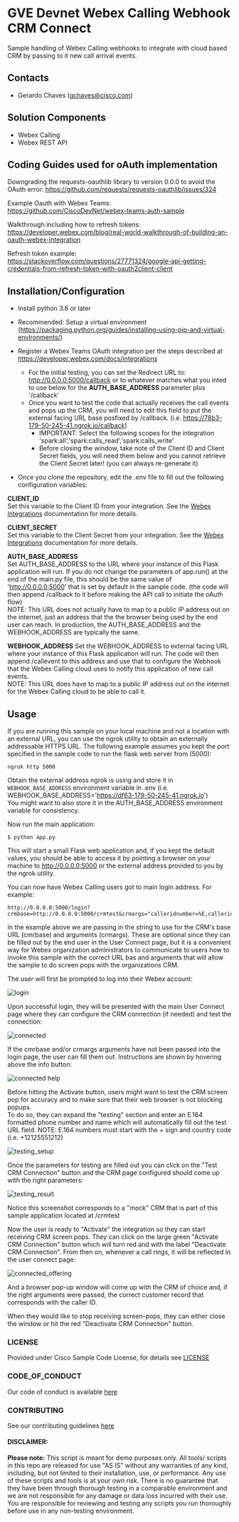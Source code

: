 # GVE Devnet Webex Calling Webhook CRM Connect  

Sample handling of Webex Calling webhooks to integrate with cloud based CRM by passing to it new call arrival events. 


## Contacts

* Gerardo Chaves (gchaves@cisco.com)

## Solution Components
*  Webex Calling
*  Webex REST API


## Coding Guides used for oAuth implementation
 
Downgrading the requests-oauthlib library to version 0.0.0 to avoid the OAuth error:
https://github.com/requests/requests-oauthlib/issues/324

Example Oauth with Webex Teams:
https://github.com/CiscoDevNet/webex-teams-auth-sample

Walkthrough including how to refresh tokens:
https://developer.webex.com/blog/real-world-walkthrough-of-building-an-oauth-webex-integration

Refresh token example:
https://stackoverflow.com/questions/27771324/google-api-getting-credentials-from-refresh-token-with-oauth2client-client

## Installation/Configuration


- Install python 3.6 or later   

- Recommended: Setup a virtual environment (https://packaging.python.org/guides/installing-using-pip-and-virtual-environments/)  

- Register a Webex Teams OAuth integration per the steps described at https://developer.webex.com/docs/integrations  
  - For the initial testing, you can set the Redirect URL to: http://0.0.0.0:5000/callback or to whatever matches what you inted to use below for the **AUTH_BASE_ADDRESS** parameter  plus '/callback'  
  - Once you want to test the code that actually receives the call events and pops up the CRM, you will need to edit this field to put the external
  facing URL base posfixed by /callback. (i.e. https://78b3-179-50-245-41.ngrok.io/callback)  
    - IMPORTANT: Select the following scopes for the integration 'spark:all','spark:calls_read','spark:calls_write'  
    - Before closing the window, take note of the Client ID and Client Secret fields, you will need them below and you cannot retrieve the Client Secret later! (you can always re-generate it)  

- Once you clone the repository, edit the .env file to fill out the following configuration variables:  

**CLIENT_ID**     
Set this variable to the Client ID from your integration. See the [Webex Integrations](https://developer.webex.com/docs/integrations) documentation for more details.  
  
**CLIENT_SECRET**  
Set this variable to the Client Secret from your integration. See the [Webex Integrations](https://developer.webex.com/docs/integrations)  documentation for more details.  
   
**AUTH_BASE_ADDRESS**  
Set AUTH_BASE_ADDRESS to the URL where your instance of this Flask application will run. If you do not change the parameters 
of app.run() at the end of the main.py file, this should be the same value of 'http://0.0.0.0:5000' that is set by default 
in the sample code. (the code will then append /callback to it before making the API call to initiate the oAuth flow)   
NOTE: This URL does not actually have to map to a public IP address out on the internet, just an address that the 
the browser being used by the end user can reach. In production, the AUTH_BASE_ADDRESS and the WEBHOOK_ADDRESS are typically the same.  
  
**WEBHOOK_ADDRESS**
Set the WEBHOOK_ADDRESS to external facing URL where your instance of this Flask application will run. The code will then append /callevent to this
 address and use that to configure the Webhook that the Webex Calling cloud uses to notify this application of new call events.  
NOTE: This URL does have to map to a public IP address out on the internet for the Webex Calling cloud to be able to call it.   


## Usage

If you are running this sample on your local machine and not a location with an external URL, you can use the ngrok utility to 
obtain an externally addressable HTTPS URL. The following example assumes you kept the port specified in the sample code to run 
the flask web server from (5000):

`ngrok http 5000`

Obtain the external address ngrok is using and store it in `WEBHOOK_BASE_ADDRESS` environment variable in .env (i.e.  WEBHOOK_BASE_ADDRESS='https://df63-179-50-245-41.ngrok.io')   
You might want to also store it in the AUTH_BASE_ADDRESS environment variable for consistency. 

Now run the main application:  
 
    $ python app.py  

This will start a small Flask web application and, if you kept the default values, you should be able to access it by pointing a browser on your machine to
http://0.0.0.0:5000  or the external address provided to you by the ngrok utility.

You can now have Webex Calling users got to main login address. For example: 

```
http://0.0.0.0:5000/login?crmbase=http://0.0.0.0:5000/crmtest&crmargs="calleridnumber=%E,calleridname=%N"
```


In the example above we are passing in the string to use for the CRM's base URL (cmrbase) and arguments (crmargs). These are optional 
since they can be filled out by the end user in the User Connect page, but it is a convenient way for Webex organization administrators to 
communicate to users how to invoke this sample with the correct URL bas and arguments that will allow the sample to do screen pops with the organizations 
CRM. 
  
The user will first be prompted to log into their Webex account:  


![login](./IMAGES/initial_login.png)


Upon successful login, they will be presented with the main User Connect page where they can configure the CRM connection (if needed) and test the connection:  


![connected](./IMAGES/connected_initial.png)  
  
If the cmrbase and/or crmargs arguments have not been passed into the login page, the user can fill them out. Instructions are shown by hovering 
above the info button:  

![connected help](./IMAGES/connected_config_help_text.png)   

Before hitting the Activate button, users might want to test the CRM screen pop for accuracy and to make sure that their web browser is not blocking popups.   
To do so, they can expand the "testing" section and enter an E.164 formatted phone number and name which will automatically fill out the 
test URL field. NOTE: E.164 numbers must start with the + sign and country code (i.e. +12125551212)  
  
![testing_setup](./IMAGES/connected_test_setup.png)  

Once the parameters for testing are filled out you can click on the "Test CRM Connection" button and the CRM page configured should come up with the right parameters:  

![testing_result](./IMAGES/test_result.png)   

Notice this screenshot corresponds to a "mock" CRM that is part of this sample application located at /crmtest  

Now the user is ready to "Activate" the integration so they can start receiving CRM screen pops. They can click on the large green "Activate CRM Connection" button which 
will turn red and with the label "Deactivate CRM Connection". From then on, whenever a call rings, it will be reflected in the user connect page:  

![connected_offering](./IMAGES/connected_offering.png)  

And a browser pop-up window will come up with the CRM of choice and, if the right arguments were passed, the correct customer record that corresponds 
with the caller ID.   

When they would like to stop receiving screen-pops, they can either close the window or hit the red "Deactivate CRM Connection" button.  



### LICENSE

Provided under Cisco Sample Code License, for details see [LICENSE](LICENSE.md)

### CODE_OF_CONDUCT

Our code of conduct is available [here](CODE_OF_CONDUCT.md)

### CONTRIBUTING

See our contributing guidelines [here](CONTRIBUTING.md)

#### DISCLAIMER:
<b>Please note:</b> This script is meant for demo purposes only. All tools/ scripts in this repo are released for use "AS IS" without any warranties of any kind, including, but not limited to their installation, use, or performance. Any use of these scripts and tools is at your own risk. There is no guarantee that they have been through thorough testing in a comparable environment and we are not responsible for any damage or data loss incurred with their use.
You are responsible for reviewing and testing any scripts you run thoroughly before use in any non-testing environment.